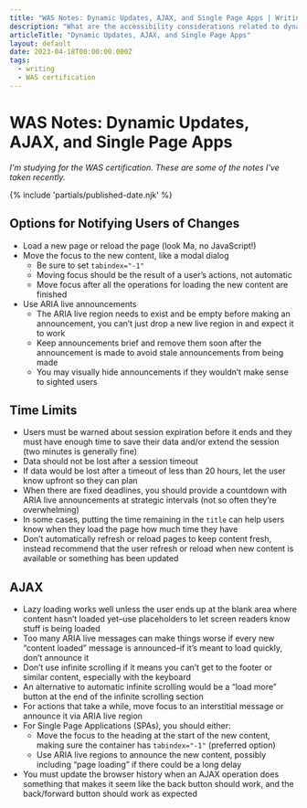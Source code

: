 ```yaml
---
title: "WAS Notes: Dynamic Updates, AJAX, and Single Page Apps | Writing | Dustin Whisman"
description: "What are the accessibility considerations related to dynamic updates, AJAX, and Single Page Apps?"
articleTitle: "Dynamic Updates, AJAX, and Single Page Apps"
layout: default
date: 2023-04-18T00:00:00.000Z
tags:
  - writing
  - WAS certification
---
```


# WAS Notes: Dynamic Updates, AJAX, and Single Page Apps

_I'm studying for the WAS certification. These are some of the notes I've taken recently._

{% include 'partials/published-date.njk' %}

## Options for Notifying Users of Changes

- Load a new page or reload the page (look Ma, no JavaScript!)
- Move the focus to the new content, like a modal dialog
  - Be sure to set `tabindex="-1"`
  - Moving focus should be the result of a user’s actions, not automatic
  - Move focus after all the operations for loading the new content are finished
- Use ARIA live announcements
  - The ARIA live region needs to exist and be empty before making an announcement, you can’t just drop a new live region in and expect it to work
  - Keep announcements brief and remove them soon after the announcement is made to avoid stale announcements from being made
  - You may visually hide announcements if they wouldn’t make sense to sighted users

## Time Limits

- Users must be warned about session expiration before it ends and they must have enough time to save their data and/or extend the session (two minutes is generally fine)
- Data should not be lost after a session timeout
- If data would be lost after a timeout of less than 20 hours, let the user know upfront so they can plan
- When there are fixed deadlines, you should provide a countdown with ARIA live announcements at strategic intervals (not so often they’re overwhelming)
- In some cases, putting the time remaining in the `title` can help users know when they load the page how much time they have
- Don’t automatically refresh or reload pages to keep content fresh, instead recommend that the user refresh or reload when new content is available or something has been updated

## AJAX

- Lazy loading works well unless the user ends up at the blank area where content hasn’t loaded yet–use placeholders to let screen readers know stuff is being loaded
- Too many ARIA live messages can make things worse if every new “content loaded” message is announced–if it’s meant to load quickly, don’t announce it
- Don’t use infinite scrolling if it means you can’t get to the footer or similar content, especially with the keyboard
- An alternative to automatic infinite scrolling would be a “load more” button at the end of the infinite scrolling section
- For actions that take a while, move focus to an interstitial message or announce it via ARIA live region
- For Single Page Applications (SPAs), you should either:
  - Move the focus to the heading at the start of the new content, making sure the container has `tabindex="-1"` (preferred option)
  - Use ARIA live regions to announce the new content, possibly including “page loading” if there could be a long delay
- You must update the browser history when an AJAX operation does something that makes it seem like the back button should work, and the back/forward button should work as expected
